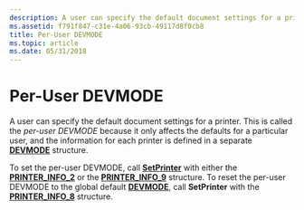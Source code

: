 ```yaml
---
description: A user can specify the default document settings for a printer. This is called the per-user DEVMODE because it only affects the defaults for a particular user, and the information for each printer is defined in a separate DEVMODE structure.
ms.assetid: f791f847-c31e-4a06-93cb-49117d8f0cb8
title: Per-User DEVMODE
ms.topic: article
ms.date: 05/31/2018
---
```


# Per-User DEVMODE

A user can specify the default document settings for a printer. This is called the *per-user DEVMODE* because it only affects the defaults for a particular user, and the information for each printer is defined in a separate [**DEVMODE**](/windows/win32/api/wingdi/ns-wingdi-devmodea) structure.

To set the per-user DEVMODE, call [**SetPrinter**](setprinter.md) with either the [**PRINTER\_INFO\_2**](printer-info-2.md) or the [**PRINTER\_INFO\_9**](printer-info-9.md) structure. To reset the per-user DEVMODE to the global default [**DEVMODE**](/windows/win32/api/wingdi/ns-wingdi-devmodea), call **SetPrinter** with the [**PRINTER\_INFO\_8**](printer-info-8.md) structure.

 

 



